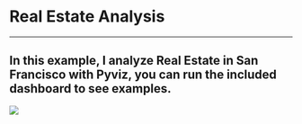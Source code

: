 # Real Estate Analysis
---
In this example, I analyze Real Estate in San Francisco with Pyviz, you can run the included dashboard to see examples.
---
![](https://www.mashvisor.com/blog/wp-content/uploads/2019/10/Comparative-Market-Analysis-A-Real-Estate-Agents-Guide.jpg)

